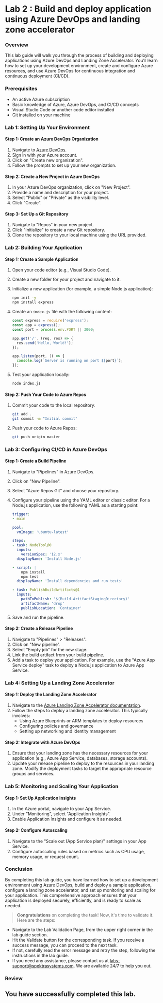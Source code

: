 # Lab 2 : Build and deploy application using Azure DevOps and landing zone accelerator

### Overview
This lab guide will walk you through the process of building and deploying applications using Azure DevOps and Landing Zone Accelerator. You'll learn how to set up your development environment, create and configure Azure resources, and use Azure DevOps for continuous integration and continuous deployment (CI/CD).

### Prerequisites
- An active Azure subscription
- Basic knowledge of Azure, Azure DevOps, and CI/CD concepts
- Visual Studio Code or another code editor installed
- Git installed on your machine

### Lab 1: Setting Up Your Environment

#### Step 1: Create an Azure DevOps Organization
1. Navigate to [Azure DevOps](https://dev.azure.com/).
2. Sign in with your Azure account.
3. Click on "Create new organization".
4. Follow the prompts to set up your new organization.

#### Step 2: Create a New Project in Azure DevOps
1. In your Azure DevOps organization, click on "New Project".
2. Provide a name and description for your project.
3. Select "Public" or "Private" as the visibility level.
4. Click "Create".

#### Step 3: Set Up a Git Repository
1. Navigate to "Repos" in your new project.
2. Click "Initialize" to create a new Git repository.
3. Clone the repository to your local machine using the URL provided.

### Lab 2: Building Your Application

#### Step 1: Create a Sample Application
1. Open your code editor (e.g., Visual Studio Code).
2. Create a new folder for your project and navigate to it.
3. Initialize a new application (for example, a simple Node.js application):

   ```bash
   npm init -y
   npm install express
   ```

4. Create an `index.js` file with the following content:

   ```javascript
   const express = require('express');
   const app = express();
   const port = process.env.PORT || 3000;

   app.get('/', (req, res) => {
     res.send('Hello, World!');
   });

   app.listen(port, () => {
     console.log(`Server is running on port ${port}`);
   });
   ```

5. Test your application locally:

   ```bash
   node index.js
   ```

#### Step 2: Push Your Code to Azure Repos
1. Commit your code to the local repository:

   ```bash
   git add .
   git commit -m "Initial commit"
   ```

2. Push your code to Azure Repos:

   ```bash
   git push origin master
   ```

### Lab 3: Configuring CI/CD in Azure DevOps

#### Step 1: Create a Build Pipeline
1. Navigate to "Pipelines" in Azure DevOps.
2. Click on "New Pipeline".
3. Select "Azure Repos Git" and choose your repository.
4. Configure your pipeline using the YAML editor or classic editor. For a Node.js application, use the following YAML as a starting point:

   ```yaml
   trigger:
   - main

   pool:
     vmImage: 'ubuntu-latest'

   steps:
   - task: NodeTool@0
     inputs:
       versionSpec: '12.x'
     displayName: 'Install Node.js'

   - script: |
       npm install
       npm test
     displayName: 'Install dependencies and run tests'

   - task: PublishBuildArtifacts@1
     inputs:
       pathToPublish: '$(Build.ArtifactStagingDirectory)'
       artifactName: 'drop'
       publishLocation: 'Container'
   ```

5. Save and run the pipeline.

#### Step 2: Create a Release Pipeline
1. Navigate to "Pipelines" > "Releases".
2. Click on "New pipeline".
3. Select "Empty job" for the new stage.
4. Link the build artifact from your build pipeline.
5. Add a task to deploy your application. For example, use the "Azure App Service deploy" task to deploy a Node.js application to Azure App Service.

### Lab 4: Setting Up a Landing Zone Accelerator

#### Step 1: Deploy the Landing Zone Accelerator
1. Navigate to the [Azure Landing Zone Accelerator documentation](https://docs.microsoft.com/en-us/azure/cloud-adoption-framework/ready/landing-zone/).
2. Follow the steps to deploy a landing zone accelerator. This typically involves:
   - Using Azure Blueprints or ARM templates to deploy resources
   - Configuring policies and governance
   - Setting up networking and identity management

#### Step 2: Integrate with Azure DevOps
1. Ensure that your landing zone has the necessary resources for your application (e.g., Azure App Service, databases, storage accounts).
2. Update your release pipeline to deploy to the resources in your landing zone. Modify the deployment tasks to target the appropriate resource groups and services.

### Lab 5: Monitoring and Scaling Your Application

#### Step 1: Set Up Application Insights
1. In the Azure portal, navigate to your App Service.
2. Under "Monitoring", select "Application Insights".
3. Enable Application Insights and configure it as needed.

#### Step 2: Configure Autoscaling
1. Navigate to the "Scale out (App Service plan)" settings in your App Service.
2. Configure autoscaling rules based on metrics such as CPU usage, memory usage, or request count.

### Conclusion
By completing this lab guide, you have learned how to set up a development environment using Azure DevOps, build and deploy a sample application, configure a landing zone accelerator, and set up monitoring and scaling for your application. This comprehensive approach ensures that your application is deployed securely, efficiently, and is ready to scale as needed.

> **Congratulations** on completing the task! Now, it's time to validate it. Here are the steps:
 
- Navigate to the Lab Validation Page, from the upper right corner in the lab guide section.
- Hit the Validate button for the corresponding task. If you receive a success message, you can proceed to the next task. 
- If not, carefully read the error message and retry the step, following the instructions in the lab guide.
- If you need any assistance, please contact us at labs-support@spektrasystems.com. We are available 24/7 to help you out.

### Review


## You have successfully completed this lab.
